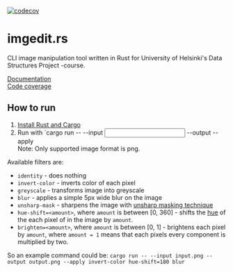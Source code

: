 [![codecov](https://codecov.io/gh/JaakkoLipsanen/imgedit.rs/branch/master/graph/badge.svg)](https://codecov.io/gh/JaakkoLipsanen/imgedit.rs)

# imgedit.rs
CLI image manipulation tool written in Rust for University of Helsinki's Data Structures Project -course.

[Documentation](/docs)  
[Code coverage](https://codecov.io/gh/JaakkoLipsanen/imgedit.rs)

## How to run
1. [Install Rust and Cargo](https://www.rust-lang.org/tools/install)
2. Run with `cargo run -- --input <INPUT IMAGE PATH> --output <OUTPUT PATH> --apply <LIST OF FILTERS HERE>  
Note: Only supported image format is png.

Available filters are:
- `identity` - does nothing
- `invert-color` - inverts color of each pixel
- `greyscale` - transforms image into greyscale
- `blur` - applies a simple 5px wide blur on the image
- `unsharp-mask` - sharpens the image with [unsharp masking technique](https://en.wikipedia.org/wiki/Unsharp_masking)
- `hue-shift=<amount>`, where `amount` is between [0, 360] - shifts the [hue](https://en.wikipedia.org/wiki/Hue) of the each pixel of in the image by `amount`.
- `brighten=<amount>`, where `amount` is between [0, 1] - brightens each pixel by `amount`, where `amount = 1` means that each pixels every component is multiplied by two.

So an example command could be: `cargo run -- --input input.png --output output.png --apply invert-color hue-shift=180 blur`
